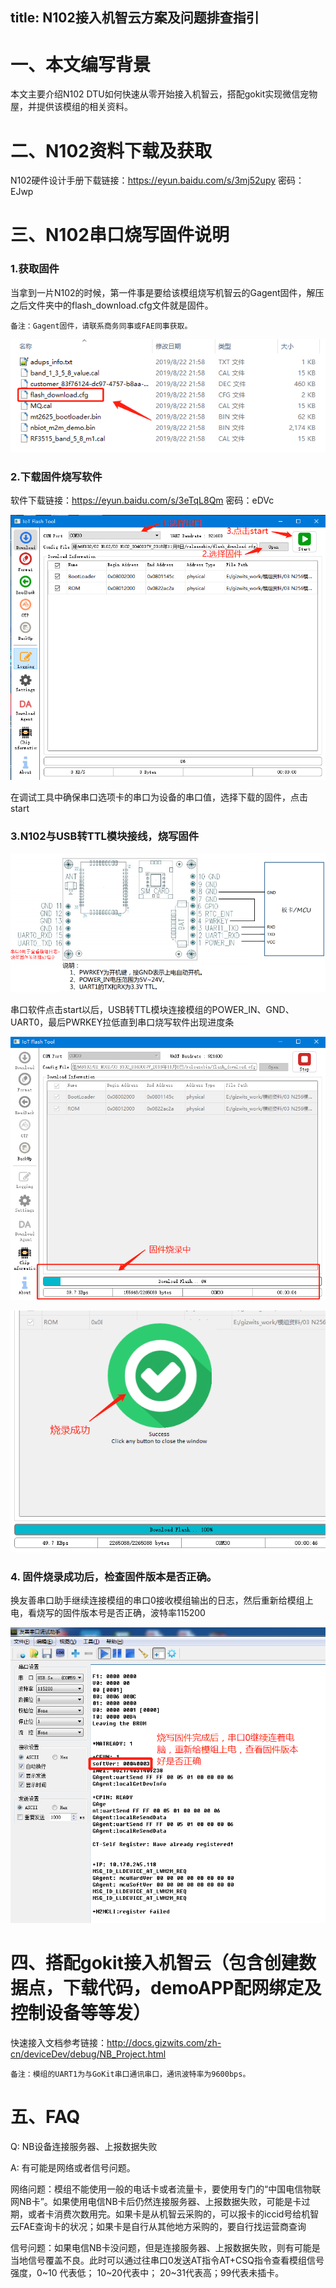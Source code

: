 title: N102接入机智云方案及问题排查指引
---

# 一、本文编写背景

本文主要介绍N102 DTU如何快速从零开始接入机智云，搭配gokit实现微信宠物屋，并提供该模组的相关资料。

# 二、N102资料下载及获取

N102硬件设计手册下载链接：https://eyun.baidu.com/s/3mj52upy 密码：EJwp

# 三、N102串口烧写固件说明

### 1.获取固件

当拿到一片N102的时候，第一件事是要给该模组烧写机智云的Gagent固件，解压之后文件夹中的flash_download.cfg文件就是固件。

`备注：Gagent固件，请联系商务同事或FAE同事获取。`

![name](/assets/zh-cn/deviceDev/debug/NB_project/1.png)

### 2.下载固件烧写软件

软件下载链接：https://eyun.baidu.com/s/3eTqL8Qm 密码：eDVc

![name](/assets/zh-cn/deviceDev/debug/NB_project/2.png)

在调试工具中确保串口选项卡的串口为设备的串口值，选择下载的固件，点击start

### 3.N102与USB转TTL模块接线，烧写固件

![name](/assets/zh-cn/deviceDev/debug/NB_project/N102programming_3.png)

串口软件点击start以后，USB转TTL模块连接模组的POWER_IN、GND、UART0，最后PWRKEY拉低直到串口烧写软件出现进度条

![name](/assets/zh-cn/deviceDev/debug/NB_project/4.png)

![name](/assets/zh-cn/deviceDev/debug/NB_project/5.png)

### 4.	固件烧录成功后，检查固件版本是否正确。
换友善串口助手继续连接模组的串口0接收模组输出的日志，然后重新给模组上电，看烧写的固件版本号是否正确，波特率115200

![name](/assets/zh-cn/deviceDev/debug/NB_project/6.png)


# 四、搭配gokit接入机智云（包含创建数据点，下载代码，demoAPP配网绑定及控制设备等等发）

快速接入文档参考链接：http://docs.gizwits.com/zh-cn/deviceDev/debug/NB_Project.html

`备注：模组的UART1为与GoKit串口通讯串口，通讯波特率为9600bps。`

# 五、FAQ

Q: NB设备连接服务器、上报数据失败

A: 有可能是网络或者信号问题。

网络问题：模组不能使用一般的电话卡或者流量卡，要使用专门的“中国电信物联网NB卡”。如果使用电信NB卡后仍然连接服务器、上报数据失败，可能是卡过期，或者卡消费次数用完。如果卡是从机智云采购的，可以报卡的iccid号给机智云FAE查询卡的状况；如果卡是自行从其他地方采购的，要自行找运营商查询

信号问题：如果电信NB卡没问题，但是连接服务器、上报数据失败，则有可能是当地信号覆盖不良。此时可以通过往串口0发送AT指令AT+CSQ指令查看模组信号强度，0~10 代表低； 10~20代表中； 20~31代表高；99代表未插卡。
